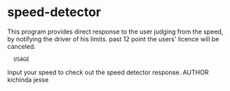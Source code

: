 # speed-detector

This program provides direct response to the user judging from the speed, by notifying the driver of his limits.
past 12 point the users' licence will be canceled.

      USAGE
Input your speed to check out the speed detector response.
   AUTHOR
   kichinda jesse
